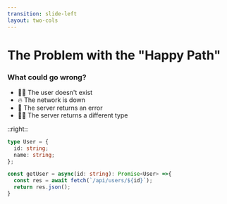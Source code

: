 ```yaml
---
transition: slide-left
layout: two-cols
---
```


# The Problem with the "Happy Path"

### What could go wrong?

<div class="py-12">
<v-clicks>

- 🕵️‍♂️ The user doesn't exist 
- 🔥 The network is down 
- 🚨 The server returns an error 
- 🤷‍♂️ The server returns a different type 

</v-clicks>
</div>

::right::
<div class="py-32">

```ts
type User = {
  id: string;
  name: string;
};

const getUser = async(id: string): Promise<User> =>{
  const res = await fetch(`/api/users/${id}`);
  return res.json();
}
```

</div>